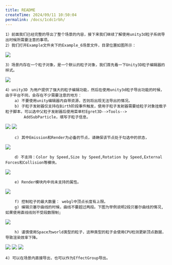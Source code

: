 ```yaml
---
title: README
createTime: 2024/09/11 10:50:04
permalink: /docs/1cdc1rbh/
---
```



	1）前面我们已经完整的导出了整个场景的内容，接下来我们继续了解使用unity3d粒子系统导出时候所需要注意的事项。
	2）我们打开Example文件夹下的Example_6场景文件，目录位置如图所示：

![](Img_1.png)

	3）场景内存在一个粒子对象，是一个默认的粒子对象，我们首先看一下Unity3D粒子编辑器的样式。

![](Img_2.png)

	4）unity3D 为用户提供了强大的粒子编辑功能，然后在使用unity3d粒子导出功能的时候，由于平台不同，会存在不少需要注意的地方：
		a) 不要使用unity编辑器内自带资源，否则将出现无法导出的情况。
		b) 子粒子发射器仅支持在Birth阶段事件触发，使用子粒子发射器需要给粒子对象挂载子粒子脚本，可以选中父粒子发射器后使用菜单栏Egret3D-->Tools-->
			AddSubParticle，填写子粒子信息。

![](Img_3.png)
![](Img_4.png)

		c) 其中Emission和Render为必备的节点，请确保该节点处于勾选中的状态，

![](Img_5.png)
		
		d）不支持：Color by Speed,Size by Speed,Rotation by Speed,External Forces和Collision等模块。

![](Img_6.png)

		e) Render模块内中尚未支持的属性。

![](Img_7.png)

		f) 控制粒子的最大数量： webgl中顶点长度有上限。
		g) 编辑贝塞尔曲线的时候，曲线不要超过两段。下图为举例说明2段贝塞尔曲线的情况,如果使用直线线则不受段数限制;

![](Img_8.png)

		h) 谨慎使用Space为world类型的粒子，这种类型的粒子会使用CPU检测更新顶点数据，导致渲染效率下降。

![](Img_10.png)
![](Img_11.png)
![](Img_12.png)

	4) 可以在场景内直接导出，也可以作为EffectGroup导出。